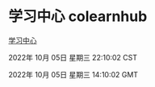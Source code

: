 # 学习中心 colearnhub
[学习中心](http://27.19.32.34:56308/colearnhub/)

2022年 10月 05日 星期三 22:10:02 CST

2022年 10月 05日 星期三 14:10:02 GMT
